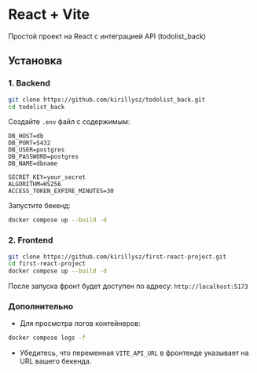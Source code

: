 # React + Vite

Простой проект на React с интеграцией API (todolist\_back)

## Установка

### 1. Backend

```bash
git clone https://github.com/kirillysz/todolist_back.git
cd todolist_back
```

Создайте `.env` файл с содержимым:

```
DB_HOST=db
DB_PORT=5432
DB_USER=postgres
DB_PASSWORD=postgres
DB_NAME=dbname

SECRET_KEY=your_secret
ALGORITHM=HS256
ACCESS_TOKEN_EXPIRE_MINUTES=30
```

Запустите бекенд:

```bash
docker compose up --build -d
```

### 2. Frontend

```bash
git clone https://github.com/kirillysz/first-react-project.git
cd first-react-project
docker compose up --build -d
```

После запуска фронт будет доступен по адресу: `http://localhost:5173`

### Дополнительно

* Для просмотра логов контейнеров:

```bash
docker compose logs -f
```

* Убедитесь, что переменная `VITE_API_URL` в фронтенде указывает на URL вашего бекенда.
